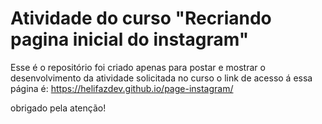 # Atividade do curso "Recriando pagina inicial do instagram"

Esse é o repositório foi criado apenas para postar e mostrar o desenvolvimento da atividade solicitada no curso
o link de acesso á essa página é: https://helifazdev.github.io/page-instagram/

obrigado pela atenção!
